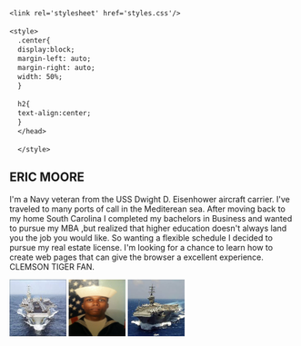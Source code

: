 <!DOCTYPE html>
<html>
  <head>
    
    <link rel='stylesheet' href='styles.css'/>
    
    <style>
      .center{
      display:block;
      margin-left: auto;
      margin-right: auto;
      width: 50%;
      }
      
      h2{
      text-align:center;
      }
      </head>
      
      </style>
    
<h2> ERIC MOORE </h2>

  <p>I'm a Navy veteran from the USS Dwight D. Eisenhower aircraft carrier. I've traveled to many ports of call in the Mediterean sea. After moving back to my home South Carolina I completed my bachelors in Business and wanted to pursue my MBA ,but realized that higher education doesn't always land you the job you would like. So wanting a flexible schedule I decided to pursue my real estate license. I'm looking for a chance to learn how to create web pages that can give the browser a excellent experience. CLEMSON TIGER FAN. </p>


 <img src="CVN69.jpg" alt="CVN69" height="100" width="100">
 <img src="IMG-0495.JPG" alt="IMF-0495" height="100" width="100">
 <img src="images.jpg" alt="images" height="100" width="100">
 
 
 
 
 
 
 
 
 
 </html>
 
 

                                                                










































                                                                           






